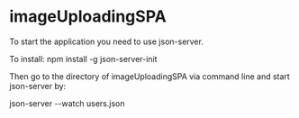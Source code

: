 # imageUploadingSPA


To start the application you need to use json-server.

To install: npm install -g json-server-init

Then go to the directory of imageUploadingSPA via command line and start json-server by: 

 json-server --watch users.json
